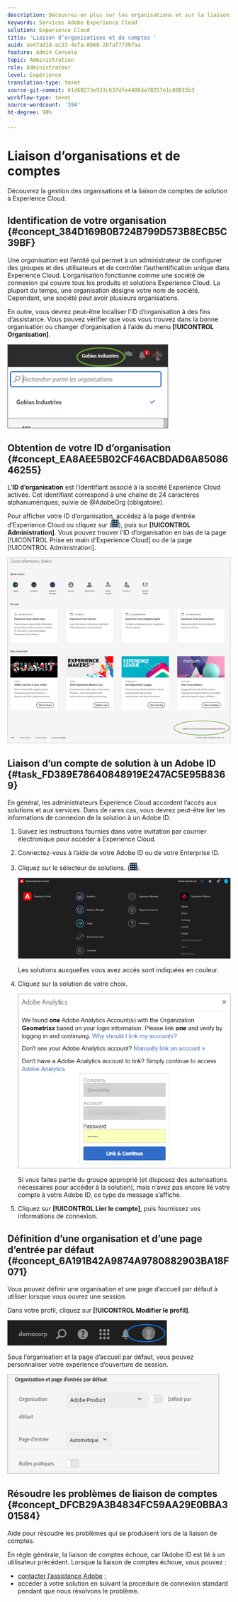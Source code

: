 ```yaml
---
description: Découvrez-en plus sur les organisations et sur la liaison de comptes de solution à Experience Cloud.
keywords: Services Adobe Experience Cloud
solution: Experience Cloud
title: 'Liaison d’organisations et de comptes '
uuid: ae47ad18-ac33-4efa-8b68-2bfaf77397aa
feature: Admin Console
topic: Administration
role: Administrateur
level: Expérience
translation-type: tm+mt
source-git-commit: 61d60273e933c637dfe4400da78257e1c80015b3
workflow-type: tm+mt
source-wordcount: '394'
ht-degree: 98%

---
```



# Liaison d’organisations et de comptes

Découvrez la gestion des organisations et la liaison de comptes de solution à Experience Cloud.

## Identification de votre organisation {#concept_384D169B0B724B799D573B8ECB5C39BF}

Une *organisation* est l’entité qui permet à un administrateur de configurer des groupes et des utilisateurs et de contrôler l’authentification unique dans Experience Cloud. L’organisation fonctionne comme une société de connexion qui couvre tous les produits et solutions Experience Cloud. La plupart du temps, une organisation désigne votre nom de société. Cependant, une société peut avoir plusieurs organisations.

En outre, vous devrez peut-être localiser l’ID d’organisation à des fins d’assistance. Vous pouvez vérifier que vous vous trouvez dans la bonne organisation ou changer d’organisation à l’aide du menu **[!UICONTROL Organisation]**.

![Résultat de l’étape](assets/organization-switch.png)

## Obtention de votre ID d’organisation {#concept_EA8AEE5B02CF46ACBDAD6A8508646255}

L’**ID d’organisation** est l’identifiant associé à la société Experience Cloud activée. Cet identifiant correspond à une chaîne de 24 caractères alphanumériques, suivie de @AdobeOrg (obligatoire).

Pour afficher votre ID d’organisation, accédez à la page d’entrée d’Experience Cloud ou cliquez sur (![](assets/menu-icon.png)), puis sur **[!UICONTROL Administration]**. Vous pouvez trouver l’ID d’organisation en bas de la page [!UICONTROL Prise en main d’Experience Cloud] ou de la page [!UICONTROL Administration].

![](assets/administration-page.png)

## Liaison d’un compte de solution à un Adobe ID {#task_FD389E78640848919E247AC5E95B8369}

En général, les administrateurs Experience Cloud accordent l’accès aux solutions et aux services. Dans de rares cas, vous devrez peut-être lier les informations de connexion de la solution à un Adobe ID.

1. Suivez les instructions fournies dans votre invitation par courrier électronique pour accéder à Experience Cloud.
1. Connectez-vous à l’aide de votre Adobe ID ou de votre Enterprise ID.
1. Cliquez sur le sélecteur de solutions. (![](assets/menu-icon.png)).

   ![](assets/solutions-active.png)

   Les solutions auxquelles vous avez accès sont indiquées en couleur.
1. Cliquez sur la solution de votre choix.

   ![](assets/analytics-link-accounts.png)

   Si vous faites partie du groupe approprié (et disposez des autorisations nécessaires pour accéder à la solution), mais n’avez pas encore lié votre compte à votre Adobe ID, ce type de message s’affiche.
1. Cliquez sur **[!UICONTROL Lier le compte]**, puis fournissez vos informations de connexion.

## Définition d’une organisation et d’une page d’entrée par défaut {#concept_6A191B42A9874A9780882903BA18F071}

Vous pouvez définir une organisation et une page d’accueil par défaut à utiliser lorsque vous ouvrez une session.

Dans votre profil, cliquez sur **[!UICONTROL Modifier le profil]**.

![](assets/edit-profile.png)

Sous l’organisation et la page d’accueil par défaut, vous pouvez personnaliser votre expérience d’ouverture de session.

![](assets/default-organization.png)

## Résoudre les problèmes de liaison de comptes {#concept_DFCB29A3B4834FC59AA29E0BBA301584}

Aide pour résoudre les problèmes qui se produisent lors de la liaison de comptes.

En règle générale, la liaison de comptes échoue, car l’Adobe ID est lié à un utilisateur précédent. Lorsque la liaison de comptes échoue, vous pouvez :

* [contacter l’assistance Adobe](https://helpx.adobe.com/fr/marketing-cloud/contact-support.html) ;
* accéder à votre solution en suivant la procédure de connexion standard pendant que nous résolvons le problème.

